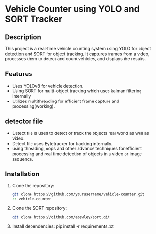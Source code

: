 # Vehicle Counter using YOLO and SORT Tracker

## Description
This project is a real-time vehicle counting system using YOLO for object detection and SORT for object tracking. It captures frames from a video, processes them to detect and count vehicles, and displays the results.

## Features
- Uses YOLOv8 for vehicle detection.
- Using SORT for multi-object tracking which uses kalman filtering internally.
- Utilizes multithreading for efficient frame capture and processing(working).

## detector file
- Detect file is used to detect or track the objects real world as well as video.
- Detect file uses Bytetracker for tracking internally.
- using threading, oops and other advance techniques for efficient processing and real time detection of objects in a video or image sequence.

## Installation
1. Clone the repository:
   ```bash
   git clone https://github.com/yourusername/vehicle-counter.git
   cd vehicle-counter

2. Clone the SORT repository:
   ```sh
   git clone https://github.com/abewley/sort.git

3. Install dependencies:
   pip install -r requirements.txt
